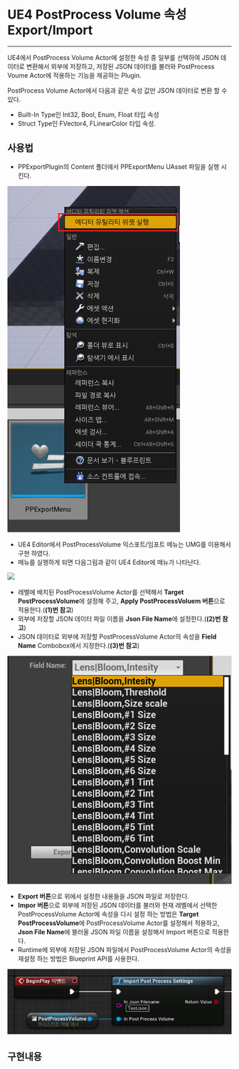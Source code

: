 # UE4 PostProcess Volume 속성 Export/Import

------------------------------------------------------------------------------------------------------------------------------------------------------------------------------------

UE4에서 PostProcess Volume Actor에 설정한 속성 중 일부를 선택하여 JSON 데이터로 변환해서 외부에 저장하고, 저장된 JSON 데이터를 불러와 PostProcess Voume  Actor에 적용하는 기능을 제공하는 Plugin.

PostProcess Volume Actor에서 다음과 같은 속성 값만 JSON 데이터로 변환 할 수 있다.

* Built-In Type인 Int32, Bool, Enum, Float 타입 속성
* Struct Type인 FVector4, FLinearColor 타입 속성.

## 사용법

* PPExportPlugin의 Content 폴더에서 PPExportMenu UAsset 파일을 실행 시킨다.

![](https://github.com/Devcoder-IndieWorks/PostProcessExport/blob/master/Images/Exec_PPVExportMenu.png)

* UE4 Editor에서 PostProcessVolume 익스포트/임포트 메뉴는 UMG를 이용해서 구현 하였다.
* 메뉴를 실행하게 되면 다음그림과 같이 UE4 Editor에 메뉴가 나타난다.

![](https://github.com/Devcoder-IndieWorks/PostProcessExport/blob/master/Images/PPExportMenu.png)

* 레벨에 배치된 PostProcessVolume Actor를 선택해서 **Target PostProcessVolume**에 설정해 주고, **Apply PostProcessVoluem 버튼**으로 적용한다.(**(1)번 참고**)
* 외부에 저장할 JSON 데이터 파일 이름을 **Json File Name**에 설정한다.(**(2)번 참고**)
* JSON 데이터로 외부에 저장할 PostProcessVolume Actor의 속성을 **Field Name** Combobox에서 지정한다.(**(3)번 참고**)

![](https://github.com/Devcoder-IndieWorks/PostProcessExport/blob/master/Images/FieldName_Combox_UI.png)

* **Export 버튼**으로 위에서 설정한 내용들을 JSON 파일로 저장한다.
* **Impor 버튼**으로 외부에 저장된 JSON 데이터를 불러와 현재 레벨에서 선택한 PostProcessVolume  Actor에 속성을 다시 설정 하는 방법은 **Target PostProcessVolume**에 PostProcessVolume Actor를 설정해서 적용하고, **Json File Name**에 블러올 JSON 파일 이름을 설정해서 Import 버튼으로 적용한다.
* Runtime에 외부에 저장된 JSON 파일에서 PostProcessVolume Actor의 속성을 재설정 하는 방법은 Blueprint API를 사용한다.

![](https://github.com/Devcoder-IndieWorks/PostProcessExport/blob/master/Images/ImportPostProcessSettings_BP_API.png)



## 구현내용



